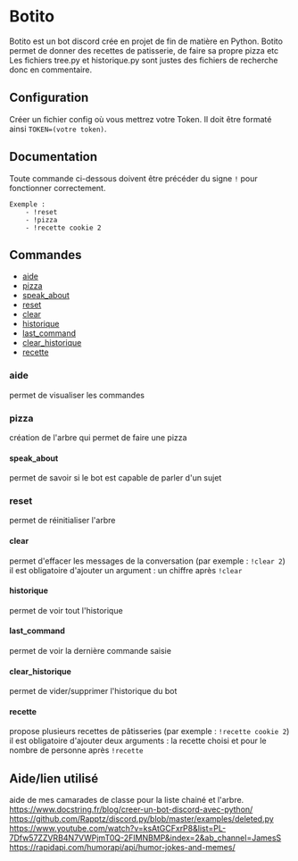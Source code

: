 # Botito

Botito est un bot discord crée en projet de fin de matière en Python.
Botito permet de donner des recettes de patisserie, de faire sa propre pizza etc
Les fichiers tree.py et historique.py sont justes des fichiers de recherche donc en commentaire.

## Configuration

Créer un fichier config où vous mettrez votre Token.
Il doit être formaté ainsi `TOKEN=(votre token)`.

## Documentation

Toute commande ci-dessous doivent être précéder du signe `!` pour fonctionner correctement.

```
Exemple : 
    - !reset
    - !pizza
    - !recette cookie 2
```
## Commandes
- [aide](#aide)
- [pizza](#pizza)
- [speak_about](#speak_about)
- [reset](#reset)
- [clear](#clear)
- [historique](#historique)
- [last_command](#last_command)
- [clear_historique](#clear_historique)
- [recette](#recette)


### aide 
  permet de visualiser les commandes
  
### pizza
  création de l'arbre qui permet de faire une pizza
  
#### speak_about 
  permet de savoir si le bot est capable de parler d'un sujet
  
### reset 
  permet de réinitialiser l'arbre
  
#### clear
  permet d'effacer les messages de la conversation (par exemple : `!clear 2`)
  il est obligatoire d'ajouter un argument : un chiffre après `!clear`
     
#### historique 
   permet de voir tout l'historique
   
#### last_command 
  permet de voir la dernière commande saisie
  
#### clear_historique 
  permet de vider/supprimer l'historique du bot
  
#### recette
  propose plusieurs recettes de pâtisseries (par exemple : `!recette cookie 2`)
  il est obligatoire d'ajouter deux arguments : la recette choisi et pour le nombre de personne après `!recette`


## Aide/lien utilisé
aide de mes camarades de classe pour la liste chainé et l'arbre.
https://www.docstring.fr/blog/creer-un-bot-discord-avec-python/
https://github.com/Rapptz/discord.py/blob/master/examples/deleted.py
https://www.youtube.com/watch?v=ksAtGCFxrP8&list=PL-7Dfw57ZZVRB4N7VWPjmT0Q-2FIMNBMP&index=2&ab_channel=JamesS
https://rapidapi.com/humorapi/api/humor-jokes-and-memes/
